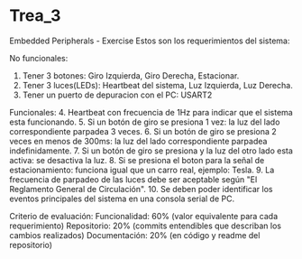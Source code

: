 # Trea_3
Embedded Peripherals - Exercise
Estos son los requerimientos del sistema:

No funcionales:
1. Tener 3 botones: Giro Izquierda, Giro Derecha, Estacionar.
2. Tener 3 luces(LEDs): Heartbeat del sistema, Luz Izquierda, Luz Derecha.
3. Tener un puerto de depuracion con el PC: USART2

Funcionales:
4. Heartbeat con frecuencia de 1Hz para indicar que el sistema esta funcionando.
5. Si un botón de giro se presiona 1 vez: la luz del lado correspondiente parpadea 3 veces.
6. Si un botón de giro se presiona 2 veces en menos de 300ms: la luz del lado correspondiente parpadea indefinidamente.
7. Si un botón de giro se presiona y la luz del otro lado esta activa: se desactiva la luz.
8. Si se presiona el boton para la señal de estacionamiento: funciona igual que un carro real, ejemplo: Tesla.
9. La frecuencia de parpadeo de las luces debe ser aceptable según "El Reglamento General de Circulación".
10. Se deben poder identificar los eventos principales del sistema en una consola serial de PC.


Criterio de evaluación:
Funcionalidad: 60% (valor equivalente para cada requerimiento)
Repositorio: 20% (commits entendibles que describan los cambios realizados)
Documentación: 20% (en código y readme del repositorio)
